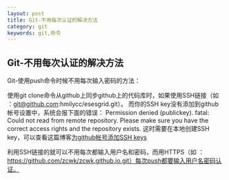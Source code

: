 ```yaml
---
layout: post
title: Git-不用每次认证的解决方法
category: git
keywords: git,命令
---
```


## Git-不用每次认证的解决方法

   Git-使用push命令时候不用每次输入密码的方法：
   
   使用git clone命令从github上同步github上的代码库时，如果使用SSH链接（如 ：git@github.com:hmilycc/esesgrid.git）。
   而你的SSH key没有添加到github帐号设置中，系统会报下面的错误：
	Permission denied (publickey).
	fatal: Could not read from remote repository.
	Please make sure you have the correct access rights
	and the repository exists.
   这时需要在本地创建SSH key，可以查看这篇博客[为github帐号添加SSH keys](http://blog.sina.com.cn/s/blog_53786db50102e9ma.html)
   
   利用SSH链接的就可以不用每次都输入用户名和密码，而用HTTPS（如 ：https://github.com/zcwk/zcwk.github.io.git）每次push都要输入用户名密码认证。